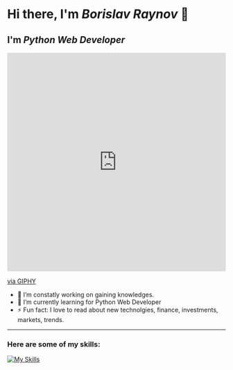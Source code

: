 # Hi there, I'm *Borislav Raynov* 👋

## I'm ***Python Web Developer***

<div style="width:100%;height:0;padding-bottom:100%;position:relative;"><iframe src="https://giphy.com/embed/Mv1QDJzeB9eaDHzvvf" width="100%" height="100%" style="position:absolute" frameBorder="0" class="giphy-embed" allowFullScreen></iframe></div><p><a href="https://giphy.com/gifs/raz-razvan-razvanflore-Mv1QDJzeB9eaDHzvvf">via GIPHY</a></p>

- 🔭 I’m constatly working on gaining knowledges.
- 🌱 I’m currently learning for Python Web Developer
- ⚡ Fun fact: I love to read about new technolgies, financе, investments, markets, trends.

---

### Here are some of my skills:
[![My Skills](https://skillicons.dev/icons?i=py,django,postgres,docker,sqlite,vscode,js,css,html,postman&theme=dark)](https://github.com/BorislavRaynov)
